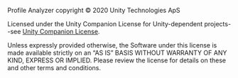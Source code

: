 Profile Analyzer copyright © 2020 Unity Technologies ApS

Licensed under the Unity Companion License for Unity-dependent
projects--see [Unity Companion License](http://www.unity3d.com/legal/licenses/Unity_Companion_License).

Unless expressly provided otherwise, the Software under this license is made available strictly on an “AS IS” BASIS
WITHOUT WARRANTY OF ANY KIND, EXPRESS OR IMPLIED. Please review the license for details on these and other terms and
conditions.
